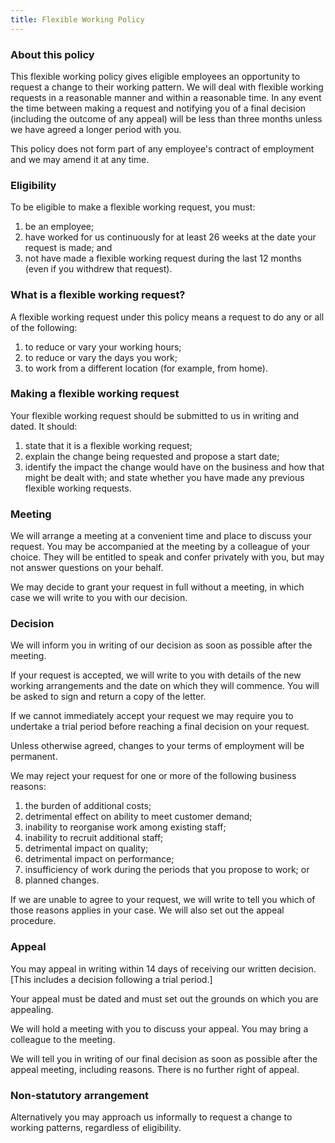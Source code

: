 ```yaml
---
title: Flexible Working Policy
---
```

### About this policy

This flexible working policy gives eligible employees an opportunity to request a change to their working pattern.
We will deal with flexible working requests in a reasonable manner and within a reasonable time. In any event the time between making a request and notifying you of a final decision (including the outcome of any appeal) will be less than three months unless we have agreed a longer period with you.

This policy does not form part of any employee's contract of employment and we may amend it at any time.

### Eligibility

To be eligible to make a flexible working request, you must:

1. be an employee;
1. have worked for us continuously for at least 26 weeks at the date your request is made; and
1. not have made a flexible working request during the last 12 months (even if you withdrew that request).

### What is a flexible working request?

A flexible working request under this policy means a request to do any or all of the following:

1. to reduce or vary your working hours;
1. to reduce or vary the days you work;
1. to work from a different location (for example, from home).

### Making a flexible working request

Your flexible working request should be submitted to us in writing and dated. It should:

1. state that it is a flexible working request;
1. explain the change being requested and propose a start date;
1. identify the impact the change would have on the business and how that might be dealt with; and state whether you have made any previous flexible working requests.

### Meeting

We will arrange a meeting at a convenient time and place to discuss your request. You may be accompanied at the meeting by a colleague of your choice. They will be entitled to speak and confer privately with you, but may not answer questions on your behalf.

We may decide to grant your request in full without a meeting, in which case we will write to you with our decision.

### Decision

We will inform you in writing of our decision as soon as possible after the meeting.

If your request is accepted, we will write to you with details of the new working arrangements and the date on which they will commence. You will be asked to sign and return a copy of the letter.

If we cannot immediately accept your request we may require you to undertake a trial period before reaching a final decision on your request.

Unless otherwise agreed, changes to your terms of employment will be permanent.

We may reject your request for one or more of the following business reasons:

1. the burden of additional costs;
1. detrimental effect on ability to meet customer demand;
1. inability to reorganise work among existing staff;
1. inability to recruit additional staff;
1. detrimental impact on quality;
1. detrimental impact on performance;
1. insufficiency of work during the periods that you propose to work; or
1. planned changes.

If we are unable to agree to your request, we will write to tell you which of those reasons applies in your case. We will also set out the appeal procedure.

### Appeal

You may appeal in writing within 14 days of receiving our written decision. [This includes a decision following a trial period.]

Your appeal must be dated and must set out the grounds on which you are appealing.

We will hold a meeting with you to discuss your appeal. You may bring a colleague to the meeting.

We will tell you in writing of our final decision as soon as possible after the appeal meeting, including reasons. There is no further right of appeal.


### Non-statutory arrangement

Alternatively you may approach us informally to request a change to working patterns, regardless of eligibility.

